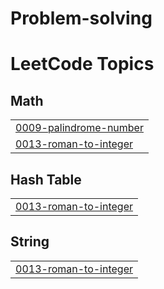 # Problem-solving
<!---LeetCode Topics Start-->
# LeetCode Topics
## Math
|  |
| ------- |
| [0009-palindrome-number](https://github.com/MohamedFathy610/Problem-solving/tree/master/0009-palindrome-number) |
| [0013-roman-to-integer](https://github.com/MohamedFathy610/Problem-solving/tree/master/0013-roman-to-integer) |
## Hash Table
|  |
| ------- |
| [0013-roman-to-integer](https://github.com/MohamedFathy610/Problem-solving/tree/master/0013-roman-to-integer) |
## String
|  |
| ------- |
| [0013-roman-to-integer](https://github.com/MohamedFathy610/Problem-solving/tree/master/0013-roman-to-integer) |
<!---LeetCode Topics End-->